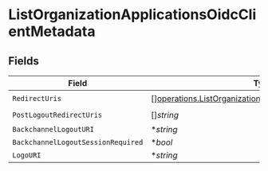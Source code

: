 # ListOrganizationApplicationsOidcClientMetadata


## Fields

| Field                                                                                                                                  | Type                                                                                                                                   | Required                                                                                                                               | Description                                                                                                                            |
| -------------------------------------------------------------------------------------------------------------------------------------- | -------------------------------------------------------------------------------------------------------------------------------------- | -------------------------------------------------------------------------------------------------------------------------------------- | -------------------------------------------------------------------------------------------------------------------------------------- |
| `RedirectUris`                                                                                                                         | [][operations.ListOrganizationApplicationsRedirectUrisUnion](../../models/operations/listorganizationapplicationsredirecturisunion.md) | :heavy_check_mark:                                                                                                                     | N/A                                                                                                                                    |
| `PostLogoutRedirectUris`                                                                                                               | []*string*                                                                                                                             | :heavy_check_mark:                                                                                                                     | N/A                                                                                                                                    |
| `BackchannelLogoutURI`                                                                                                                 | **string*                                                                                                                              | :heavy_minus_sign:                                                                                                                     | N/A                                                                                                                                    |
| `BackchannelLogoutSessionRequired`                                                                                                     | **bool*                                                                                                                                | :heavy_minus_sign:                                                                                                                     | N/A                                                                                                                                    |
| `LogoURI`                                                                                                                              | **string*                                                                                                                              | :heavy_minus_sign:                                                                                                                     | N/A                                                                                                                                    |